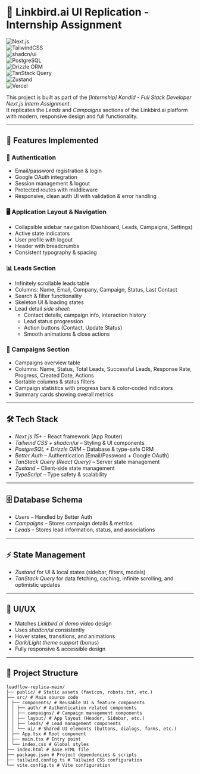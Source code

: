 # 🚀 Linkbird.ai UI Replication - Internship Assignment

![Next.js](https://img.shields.io/badge/Next.js-15+-black?logo=nextdotjs)  
![TailwindCSS](https://img.shields.io/badge/Tailwind_CSS-3.x-38B2AC?logo=tailwind-css&logoColor=white)  
![shadcn/ui](https://img.shields.io/badge/shadcn%2Fui-Components-blueviolet)  
![PostgreSQL](https://img.shields.io/badge/PostgreSQL-Database-4169E1?logo=postgresql&logoColor=white)  
![Drizzle ORM](https://img.shields.io/badge/Drizzle-ORM-orange)  
![TanStack Query](https://img.shields.io/badge/TanStack_Query-React_Query-red)  
![Zustand](https://img.shields.io/badge/Zustand-State_Management-yellow)  
![Vercel](https://img.shields.io/badge/Deployed_on-Vercel-black?logo=vercel)  

This project is built as part of the *[Internship] Kandid - Full Stack Developer Next.js Intern Assignment*.  
It replicates the *Leads* and *Campaigns* sections of the Linkbird.ai platform with modern, responsive design and full functionality.

---

## 📌 Features Implemented

### 🔐 Authentication
- Email/password registration & login
- Google OAuth integration
- Session management & logout
- Protected routes with middleware
- Responsive, clean auth UI with validation & error handling

### 🖥 Application Layout & Navigation
- Collapsible sidebar navigation (Dashboard, Leads, Campaigns, Settings)
- Active state indicators
- User profile with logout
- Header with breadcrumbs
- Consistent typography & spacing

### 📊 Leads Section
- Infinitely scrollable leads table
- Columns: Name, Email, Company, Campaign, Status, Last Contact
- Search & filter functionality
- Skeleton UI & loading states
- Lead detail *side sheet*:
  - Contact details, campaign info, interaction history
  - Lead status progression
  - Action buttons (Contact, Update Status)
  - Smooth animations & close actions

### 🎯 Campaigns Section
- Campaigns overview table
- Columns: Name, Status, Total Leads, Successful Leads, Response Rate, Progress, Created Date, Actions
- Sortable columns & status filters
- Campaign statistics with progress bars & color-coded indicators
- Summary cards showing overall metrics

---

## 🛠 Tech Stack

- *Next.js 15+* – React framework (App Router)
- *Tailwind CSS + shadcn/ui* – Styling & UI components
- *PostgreSQL + Drizzle ORM* – Database & type-safe ORM
- *Better Auth* – Authentication (Email/Password + Google OAuth)
- *TanStack Query (React Query)* – Server state management
- *Zustand* – Client-side state management
- *TypeScript* – Type safety & scalability

---

## 🗄 Database Schema

- *Users* – Handled by Better Auth  
- *Campaigns* – Stores campaign details & metrics  
- *Leads* – Stores lead information, status, and associations  

---

## ⚡ State Management

- *Zustand* for UI & local states (sidebar, filters, modals)  
- *TanStack Query* for data fetching, caching, infinite scrolling, and optimistic updates  

---

## 🎨 UI/UX

- Matches *Linkbird.ai demo video* design
- Uses *shadcn/ui* consistently
- Hover states, transitions, and animations
- *Dark/Light theme support* (bonus)
- Fully responsive & accessible design

---

## 📂 Project Structure
```plainttext
leadflow-replica-main/
├── public/ # Static assets (favicon, robots.txt, etc.)
├── src/ # Main source code
│ ├── components/ # Reusable UI & feature components
│ │ ├── auth/ # Authentication related components
│ │ ├── campaigns/ # Campaign management components
│ │ ├── layout/ # App layout (Header, Sidebar, etc.)
│ │ ├── leads/ # Lead management components
│ │ └── ui/ # Shared UI elements (buttons, dialogs, forms, etc.)
│ ├── App.tsx # Root component
│ ├── main.tsx # Entry point
│ └── index.css # Global styles
├── index.html # Base HTML file
├── package.json # Project dependencies & scripts
├── tailwind.config.ts # Tailwind CSS configuration
└── vite.config.ts # Vite configuration
